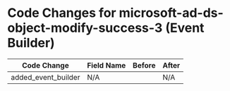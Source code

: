 # Code Changes for microsoft-ad-ds-object-modify-success-3 (Event Builder)

| Code Change | Field Name | Before | After |
|-------------|------------|--------|-------|
| added_event_builder | N/A |  | N/A |